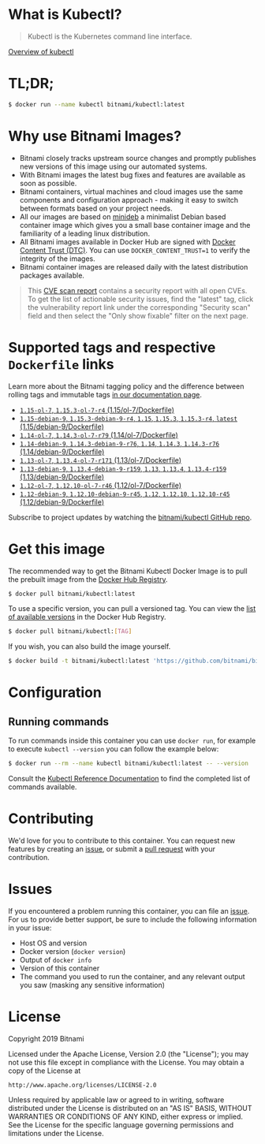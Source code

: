 
# What is Kubectl?

> Kubectl is the Kubernetes command line interface.

[Overview of kubectl](https://kubernetes.io/docs/reference/kubectl/overview/)

# TL;DR;

```bash
$ docker run --name kubectl bitnami/kubectl:latest
```

# Why use Bitnami Images?

* Bitnami closely tracks upstream source changes and promptly publishes new versions of this image using our automated systems.
* With Bitnami images the latest bug fixes and features are available as soon as possible.
* Bitnami containers, virtual machines and cloud images use the same components and configuration approach - making it easy to switch between formats based on your project needs.
* All our images are based on [minideb](https://github.com/bitnami/minideb) a minimalist Debian based container image which gives you a small base container image and the familiarity of a leading linux distribution.
* All Bitnami images available in Docker Hub are signed with [Docker Content Trust (DTC)](https://docs.docker.com/engine/security/trust/content_trust/). You can use `DOCKER_CONTENT_TRUST=1` to verify the integrity of the images.
* Bitnami container images are released daily with the latest distribution packages available.


> This [CVE scan report](https://quay.io/repository/bitnami/kubectl?tab=tags) contains a security report with all open CVEs. To get the list of actionable security issues, find the "latest" tag, click the vulnerability report link under the corresponding "Security scan" field and then select the "Only show fixable" filter on the next page.

# Supported tags and respective `Dockerfile` links

Learn more about the Bitnami tagging policy and the difference between rolling tags and immutable tags [in our documentation page](https://docs.bitnami.com/containers/how-to/understand-rolling-tags-containers/).


* [`1.15-ol-7`, `1.15.3-ol-7-r4` (1.15/ol-7/Dockerfile)](https://github.com/bitnami/bitnami-docker-kubectl/blob/1.15.3-ol-7-r4/1.15/ol-7/Dockerfile)
* [`1.15-debian-9`, `1.15.3-debian-9-r4`, `1.15`, `1.15.3`, `1.15.3-r4`, `latest` (1.15/debian-9/Dockerfile)](https://github.com/bitnami/bitnami-docker-kubectl/blob/1.15.3-debian-9-r4/1.15/debian-9/Dockerfile)
* [`1.14-ol-7`, `1.14.3-ol-7-r79` (1.14/ol-7/Dockerfile)](https://github.com/bitnami/bitnami-docker-kubectl/blob/1.14.3-ol-7-r79/1.14/ol-7/Dockerfile)
* [`1.14-debian-9`, `1.14.3-debian-9-r76`, `1.14`, `1.14.3`, `1.14.3-r76` (1.14/debian-9/Dockerfile)](https://github.com/bitnami/bitnami-docker-kubectl/blob/1.14.3-debian-9-r76/1.14/debian-9/Dockerfile)
* [`1.13-ol-7`, `1.13.4-ol-7-r171` (1.13/ol-7/Dockerfile)](https://github.com/bitnami/bitnami-docker-kubectl/blob/1.13.4-ol-7-r171/1.13/ol-7/Dockerfile)
* [`1.13-debian-9`, `1.13.4-debian-9-r159`, `1.13`, `1.13.4`, `1.13.4-r159` (1.13/debian-9/Dockerfile)](https://github.com/bitnami/bitnami-docker-kubectl/blob/1.13.4-debian-9-r159/1.13/debian-9/Dockerfile)
* [`1.12-ol-7`, `1.12.10-ol-7-r46` (1.12/ol-7/Dockerfile)](https://github.com/bitnami/bitnami-docker-kubectl/blob/1.12.10-ol-7-r46/1.12/ol-7/Dockerfile)
* [`1.12-debian-9`, `1.12.10-debian-9-r45`, `1.12`, `1.12.10`, `1.12.10-r45` (1.12/debian-9/Dockerfile)](https://github.com/bitnami/bitnami-docker-kubectl/blob/1.12.10-debian-9-r45/1.12/debian-9/Dockerfile)

Subscribe to project updates by watching the [bitnami/kubectl GitHub repo](https://github.com/bitnami/bitnami-docker-kubectl).

# Get this image

The recommended way to get the Bitnami Kubectl Docker Image is to pull the prebuilt image from the [Docker Hub Registry](https://hub.docker.com/r/bitnami/kubectl).

```bash
$ docker pull bitnami/kubectl:latest
```

To use a specific version, you can pull a versioned tag. You can view the [list of available versions](https://hub.docker.com/r/bitnami/kubectl/tags/) in the Docker Hub Registry.

```bash
$ docker pull bitnami/kubectl:[TAG]
```

If you wish, you can also build the image yourself.

```bash
$ docker build -t bitnami/kubectl:latest 'https://github.com/bitnami/bitnami-docker-kubectl.git#master:1.15/debian-9'
```

# Configuration

## Running commands

To run commands inside this container you can use `docker run`, for example to execute `kubectl --version` you can follow the example below:

```bash
$ docker run --rm --name kubectl bitnami/kubectl:latest -- --version
```

Consult the [Kubectl Reference Documentation](https://kubernetes.io/docs/reference/generated/kubectl/kubectl-commands) to find the completed list of commands available.

# Contributing

We'd love for you to contribute to this container. You can request new features by creating an [issue](https://github.com/bitnami/bitnami-docker-kubectl/issues), or submit a [pull request](https://github.com/bitnami/bitnami-docker-kubectl/pulls) with your contribution.

# Issues

If you encountered a problem running this container, you can file an [issue](https://github.com/bitnami/bitnami-docker-kubectl/issues). For us to provide better support, be sure to include the following information in your issue:

- Host OS and version
- Docker version (`docker version`)
- Output of `docker info`
- Version of this container
- The command you used to run the container, and any relevant output you saw (masking any sensitive information)

# License

Copyright 2019 Bitnami

Licensed under the Apache License, Version 2.0 (the "License");
you may not use this file except in compliance with the License.
You may obtain a copy of the License at

    http://www.apache.org/licenses/LICENSE-2.0

Unless required by applicable law or agreed to in writing, software
distributed under the License is distributed on an "AS IS" BASIS,
WITHOUT WARRANTIES OR CONDITIONS OF ANY KIND, either express or implied.
See the License for the specific language governing permissions and
limitations under the License.
